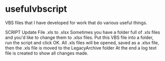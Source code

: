# usefulvbscript

VBS files that I have developed for work that do various useful things.

SCRIPT Update File .xls to .xlsx
  Sometimes you have a folder full of .xls files and you'd like to change them to .xlsx files.
  Put this VBS file into a folder, run the script and click OK.
  All .xls files will be opened, saved as a .xlsx file, then the .xls file is moved to the LegacyArchive folder
  At the end a log text file is created to show all changes made.
